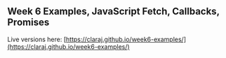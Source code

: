 ## Week 6 Examples, JavaScript Fetch, Callbacks, Promises

Live versions here: [https://claraj.github.io/week6-examples/](https://claraj.github.io/week6-examples/)